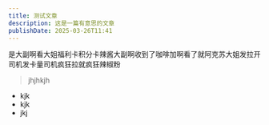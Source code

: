 ```yaml
---
title: 测试文章
description: 这是一篇有意思的文章
publishDate: 2025-03-26T11:41
---
```

是大副啊看大姐福利卡积分卡辣酱大副啊收到了咖啡加啊看了就阿克苏大姐发拉开司机发卡量司机疯狂拉就疯狂辣椒粉
> jhjhkjh

- kjk
- kjk
- jkj
